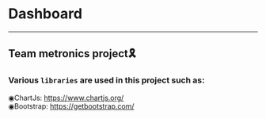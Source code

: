 # Dashboard
---
## Team metronics project🎗️
### Various ``libraries`` are used in this project such as:
◉ChartJs: https://www.chartjs.org/ <br>
◉Bootstrap: https://getbootstrap.com/

